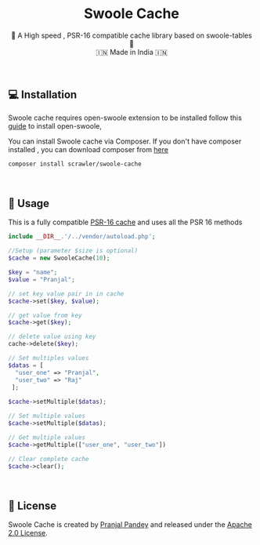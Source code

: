 <div align = "center">
 <h1>Swoole Cache</h1>
 🚀 A High speed , PSR-16 compatible cache library based on swoole-tables 🚀 <br>
  🇮🇳 Made in India 🇮🇳
</div>
<br><br>

## 💻 Installation 

Swoole cache requires open-swoole extension to be installed follow this [guide](https://openswoole.com/docs/get-started/installation) to install open-swoole,

You can install Swoole cache via Composer. If you don't have composer installed , you can download composer from [here](https://getcomposer.org/download/)

```sh
composer install scrawler/swoole-cache
```
<br>

## 🏁  Usage 

This is a fully compatible [PSR-16 cache](https://www.php-fig.org/psr/psr-16/) and uses all the PSR 16 methods

```php
include __DIR__.'/../vendor/autoload.php';

//Setup (parameter $size is optional)
$cache = new SwooleCache(10);

$key = "name";
$value = "Pranjal";

// set key value pair in in cache
$cache->set($key, $value);

// get value from key
$cache->get($key);

// delete value using key
cache->delete($key);

// Set multiples values
$datas = [
  "user_one" => "Pranjal",
  "user_two" => "Raj"     
 ];
 
$cache->setMultiple($datas);

// Set multiple values
$cache->setMultiple($datas);

// Get multiple values
$cache->getMultiple(["user_one", "user_two"])

// Clear complete cache
$cache->clear();
```
<br>

## 📄 License
Swoole Cache is created by [Pranjal Pandey](https://www.github.com/ipranjal) and released under the [Apache 2.0 License](https://github.com/scrawler-labs/swoole-cache/blob/main/LICENSE).
